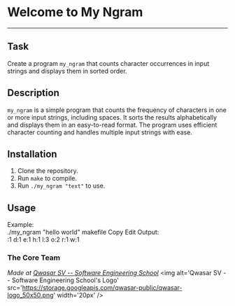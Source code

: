 # Welcome to My Ngram
***

## Task
Create a program `my_ngram` that counts character occurrences in input strings and displays them in sorted order.
## Description
`my_ngram` is a simple program that counts the frequency of characters in one or more input strings, including spaces. It sorts the results alphabetically and displays them in an easy-to-read format. The program uses efficient character counting and handles multiple input strings with ease.
## Installation
1. Clone the repository.
2. Run `make` to compile.
3. Run `./my_ngram "text"` to use.

## Usage
Example:  
./my_ngram "hello world"
makefile
Copy
Edit
Output:  
:1
d:1
e:1
h:1
l:3
o:2
r:1
w:1

### The Core Team


<span><i>Made at <a href='https://qwasar.io'>Qwasar SV -- Software Engineering School</a></i></span>
<span><img alt='Qwasar SV -- Software Engineering School's Logo' src='https://storage.googleapis.com/qwasar-public/qwasar-logo_50x50.png' width='20px' /></span>
